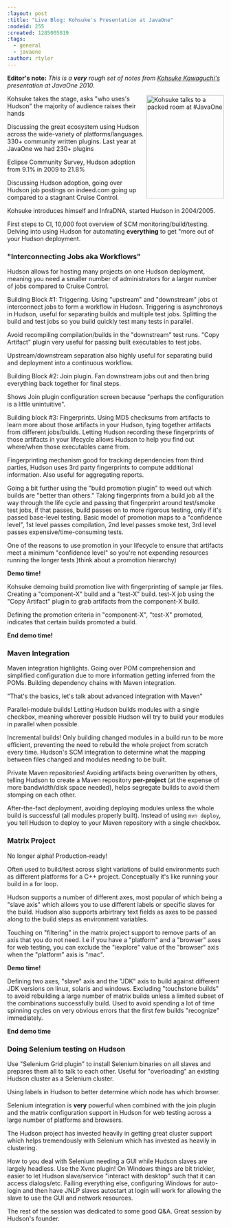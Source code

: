 ```yaml
---
:layout: post
:title: "Live Blog: Kohsuke's Presentation at JavaOne"
:nodeid: 255
:created: 1285005819
:tags:
  - general
  - javaone
:author: rtyler
---
```


**Editor's note:** _This is a **very** rough set of notes from [Kohsuke Kawaguchi's](http://twitter.com/kohsukekawa) presentation at JavaOne 2010._

<a href="http://www.flickr.com/photos/hudsonlabs/5008629375/" title="Kohsuke talks to a packed room at #JavaOne by hudson.labs, on Flickr"><img src="http://farm5.static.flickr.com/4083/5008629375_6f603b6093_m.jpg" width="180" height="240" alt="Kohsuke talks to a packed room at #JavaOne" align="right"/></a>

Kohsuke takes the stage, asks "who uses's Hudson" the majority of
audience raises their hands

Discussing the great ecosystem using Hudson across the wide-variety of platforms/languages.
330+ community written plugins. Last year at JavaOne we had 230+ plugins

Eclipse Community Survey, Hudson adoption from 9.1% in 2009 to 21.8%

Discussing Hudson adoption, going over Hudson job postings on indeed.com going up compared to a stagnant Cruise Control.

Kohsuke introduces himself and InfraDNA, started Hudson in 2004/2005.

First steps to CI, 10,000 foot overview of SCM monitoring/build/testing. Delving into using Hudson
for automating **everything** to get "more out of your Hudson deployment.

### "Interconnecting Jobs aka Workflows"

Hudson allows for hosting many projects on one Hudson deployment, meaning you need a smaller number of administrators for a larger number of jobs compared to Cruise Control.

Building Block #1: Triggering. Using "upstream" and "downstream" jobs ot interconnect jobs to form a workflow in Hudosn. Triggering is asynchronoys in Hudson, useful for separating builds and multiple test jobs. Splitting the build and test jobs so you build quickly test many tests in parallel.

Avoid recompiling compilation/builds in the "downstream" test runs. "Copy Artifact" plugin very useful for passing built executables to test jobs.

Upstream/downstream separation also highly useful for separating build and deployment into a continuous workflow.

Building Block #2: Join plugin. Fan downstream jobs out and then bring everything back together for final
steps.

Shows Join plugin configuration screen because "perhaps the configuration is a little unintuitive".

Building block #3: Fingerprints. Using MD5 checksums from artifacts to learn more about those artifacts in your
Hudson, tying together artifacts from different jobs/builds. Letting Hudson recording these fingerprints of those artifacts in your lifecycle allows Hudson to help you find out where/when those executables came from.

Fingerprinting mechanism good for tracking dependencies from third parties, Hudson uses 3rd party fingerprints to compute additional information. Also useful for aggregating reports.

Going a bit further using the "build promotion plugin" to weed out which builds are "better than others." Taking fingerprints from a build job all the way through the life cycle and passing that fingerprint around test/smoke test jobs, if that passes, build passes on to more rigorous testing, only if it's passed base-level testing. Basic model of promotion maps to a "confidence level", 1st level passes compilation, 2nd level passes smoke test, 3rd level passes expensive/time-consuming tests.

One of the reasons to use promotion in your lifecycle to ensure that artifacts meet a minimum "confidence level" so you're not expending resources running the longer tests )think about a promotion hierarchy)

**Demo time!**

Kohsuke demoing build promotion live with fingerprinting of sample jar files. Creating a "component-X" build and a "test-X" build. test-X job using the "Copy Artifact" plugin to grab artifacts from the component-X build.

Defining the promotion criteria in "component-X", "test-X" promoted, indicates that certain builds promoted a build.

**End demo time!**

### Maven Integration

Maven integration highlights. Going over POM comprehension and simplified configuration due to more information
getting inferred from the POMs. Building dependency chains with Maven integration.

"That's the basics, let's talk about advanced integration with Maven"

Parallel-module builds! Letting Hudson builds modules with a single checkbox, meaning wherever possible Hudson will try to build your modules in parallel when possible.

Incremental builds! Only building changed modules in a build run to be more efficient, preventing the need to rebuild the whole project from scratch every time. Hudson's SCM integration to determine what the mapping between files changed and modules needing to be built.

Private Maven repositories! Avoiding artifacts being overwritten by others, telling Hudson to create a Maven repository **per-project** (at the expense of more bandwidth/disk space needed), helps segregate builds to avoid them stomping on each other.

After-the-fact deployment, avoiding deploying modules unless the whole build is successful (all modules properly built). Instead of using `mvn deploy`, you tell Hudson to deploy to your Maven repository with a single checkbox.

### Matrix Project

No longer alpha! Production-ready!

Often used to build/test across slight variations of build environments such as different platforms for a C++ project. Conceptually it's like running your build in a for loop.

Hudson supports a number of different axes, most popular of which being a "slave axis" which allows you to use different labels or specific slaves for the build. Hudson also supports arbirtrary text fields as axes to be passed along to the build steps as environment variables.

Touching on "filtering" in the matrix project support to remove parts of an axis that you do not need. I.e if you have a "platform" and a "browser" axes for web testing, you can exclude the "iexplore" value of the "browser" axis when the "platform" axis is "mac".

**Demo time!**

Defining two axes, "slave" axis and the "JDK" axis to build against different JDK versions on linux, solaris and windows. Excluding "touchstone builds" to avoid rebuilding a large number of matrix builds unless a limited subset of the combinations successfully build. Used to avoid spending a lot of time spinning cycles on very obvious errors that the first few builds "recognize" immediately.

**End demo time**

### Doing Selenium testing on Hudson

Use "Selenium Grid plugin" to install Selenium binaries on all slaves and prepares them all to talk to each other. Useful for "overloading" an existing Hudson cluster as a Selenium cluster.

Using labels in Hudson to better determine which node has which browser.

Selenium integration is **very** powerful when combined with the join plugin and the matrix configuration support in Hudson for web testing across a large number of platforms and browsers.

The Hudson project has invested heavily in getting great cluster support which helps tremendously with Selenium which has invested as heavily in clustering.

How to you deal with Selenium needing a GUI while Hudson slaves are largely headless. Use the Xvnc plugin! On Windows things are bit trickier, easier to let Hudson slave/service "interact with desktop" such that it can access dialogs/etc. Failing everything else, configuring Windows for auto-login and then have JNLP slaves autostart at login will work for allowing the slave to use the GUI and network resources.

The rest of the session was dedicated to some good Q&A. Great session by Hudson's founder.
